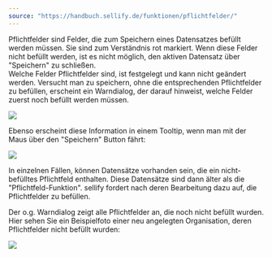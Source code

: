 ```yaml
---
source: "https://handbuch.sellify.de/funktionen/pflichtfelder/"
---
```

Pflichtfelder sind Felder, die zum Speichern eines Datensatzes befüllt werden müssen. Sie sind zum Verständnis rot markiert. Wenn diese Felder nicht befüllt werden, ist es nicht möglich, den aktiven Datensatz über "Speichern" zu schließen.  
Welche Felder Pflichtfelder sind, ist festgelegt und kann nicht geändert werden. Versucht man zu speichern, ohne die entsprechenden Pflichtfelder zu befüllen, erscheint ein Warndialog, der darauf hinweist, welche Felder zuerst noch befüllt werden müssen.

![](https://image.jimcdn.com/app/cms/image/transf/dimension=288x10000:format=png/path/s42eb4d670de94a65/image/ic9d243e2f2f12c14/version/1609930726/image.png)

Ebenso erscheint diese Information in einem Tooltip, wenn man mit der Maus über den "Speichern" Button fährt:

![](https://image.jimcdn.com/app/cms/image/transf/dimension=225x10000:format=png/path/s42eb4d670de94a65/image/i5d4f2b8663b8d2e4/version/1609930810/image.png)

In einzelnen Fällen, können Datensätze vorhanden sein, die ein nicht-befülltes Pflichtfeld enthalten. Diese Datensätze sind dann älter als die "Pflichtfeld-Funktion". sellify fordert nach deren Bearbeitung dazu auf, die Pflichtfelder zu befüllen.

Der o.g. Warndialog zeigt alle Pflichtfelder an, die noch nicht befüllt wurden. Hier sehen Sie ein Beispielfoto einer neu angelegten Organisation, deren Pflichtfelder nicht befüllt wurden:

![](https://image.jimcdn.com/app/cms/image/transf/dimension=690x10000:format=png/path/s42eb4d670de94a65/image/ib3dcb72c99f15e0e/version/1614093476/image.png)